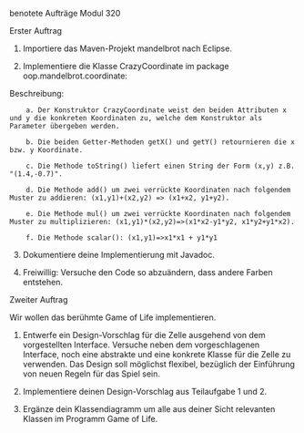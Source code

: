 benotete Aufträge Modul 320

Erster Auftrag

1. Importiere das Maven-Projekt mandelbrot nach Eclipse.
 
2. Implementiere die Klasse CrazyCoordinate im package oop.mandelbrot.coordinate:

  Beschreibung:

		a. Der Konstruktor CrazyCoordinate weist den beiden Attributen x und y die konkreten Koordinaten zu, welche dem Konstruktor als Parameter übergeben werden.
  
		b. Die beiden Getter-Methoden getX() und getY() retournieren die x bzw. y Koordinate.
  
		c. Die Methode toString() liefert einen String der Form (x,y) z.B. "(1.4,-0.7)".
  
		d. Die Methode add() um zwei verrückte Koordinaten nach folgendem Muster zu addieren: (x1,y1)+(x2,y2) => (x1+x2, y1+y2).
  
		e. Die Methode mul() um zwei verrückte Koordinaten nach folgendem Muster zu multiplizieren: (x1,y1)*(x2,y2)=>(x1*x2-y1*y2, x1*y2+y1*x2).
  
		f. Die Methode scalar(): (x1,y1)=>x1*x1 + y1*y1


3. Dokumentiere deine Implementierung mit Javadoc.

4. Freiwillig: Versuche den Code so abzuändern, dass andere Farben entstehen.

Zweiter Auftrag

Wir wollen das berühmte Game of Life implementieren.

1. Entwerfe ein Design-Vorschlag für die Zelle ausgehend von dem vorgestellten Interface. Versuche neben dem vorgeschlagenen Interface, noch eine abstrakte und eine konkrete Klasse für die Zelle zu verwenden. Das Design soll möglichst flexibel, bezüglich der Einführung von neuen Regeln für das Spiel sein.

2. Implementiere deinen Design-Vorschlag aus Teilaufgabe 1 und 2.

3. Ergänze dein Klassendiagramm um alle aus deiner Sicht relevanten Klassen im Programm Game of Life.


